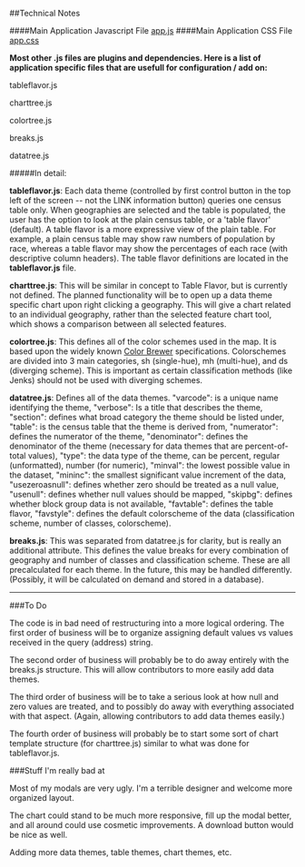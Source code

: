 ##Technical Notes

####Main Application Javascript File
[app.js](assets/js/app.js)
####Main Application CSS File
[app.css](assets/css/app.css)

**Most other .js files are plugins and dependencies.  Here is a list of application specific files that are usefull for configuration / add on:**

tableflavor.js

charttree.js

colortree.js

breaks.js

datatree.js



#####In detail:

**tableflavor.js**:  Each data theme (controlled by first control button in the top left of the screen -- not the LINK information button) queries one census table only.  When geographies are selected and the table is populated, the user has the option to look at the plain census table, or a 'table flavor' (default).  A table flavor is a more expressive view of the plain table.  For example, a plain census table may show raw numbers of population by race, whereas a table flavor may show the percentages of each race (with descriptive column headers).  The table flavor definitions are located in the **tableflavor.js** file.

**charttree.js**:  This will be similar in concept to Table Flavor, but is currently not defined.  The planned functionality will be to open up a data theme specific chart upon right clicking a geography.  This will give a chart related to an individual geography, rather than the selected feature chart tool, which shows a comparison between all selected features.

**colortree.js**:  This defines all of the color schemes used in the map.  It is based upon the widely known [Color Brewer](http://colorbrewer2.org/) specifications.  Colorschemes are divided into 3 main categories, sh (single-hue), mh (multi-hue), and ds (diverging scheme).  This is important as certain classification methods (like Jenks) should not be used with diverging schemes.

**datatree.js**:  Defines all of the data themes. "varcode": is a unique name identifying the theme, "verbose": Is a title that describes the theme, "section": defines what broad category the theme should be listed under, "table": is the census table that the theme is derived from, "numerator": defines the numerator of the theme,  "denominator": defines the denominator of the theme (necessary for data themes that are percent-of-total values),  "type": the data type of the theme, can be percent, regular (unformatted), number (for numeric),  "minval": the lowest possible value in the dataset, "mininc": the smallest significant value increment of the data,  "usezeroasnull": defines whether zero should be treated as a null value, "usenull": defines whether null values should be mapped, "skipbg": defines whether block group data is not available, "favtable": defines the table flavor, "favstyle": defines the default colorscheme of the data (classification scheme, number of classes, colorscheme).

**breaks.js**:  This was separated from datatree.js for clarity, but is really an additional attribute.  This defines the value breaks for every combination of geography and number of classes and classification scheme.  These are all precalculated for each theme.  In the future, this may be handled differently.  (Possibly, it will be calculated on demand and stored in a database).

***

###To Do

The code is in bad need of restructuring into a more logical ordering.  The first order of business will be to organize assigning default values vs values received in the query (address) string.

The second order of business will probably be to do away entirely with the breaks.js structure.  This will allow contributors to more easily add data themes.

The third order of business will be to take a serious look at how null and zero values are treated, and to possibly do away with everything associated with that aspect. (Again, allowing contributors to add data themes easily.)

The fourth order of business will probably be to start some sort of chart template structure (for charttree.js) similar to what was done for tableflavor.js.


###Stuff I'm really bad at

Most of my modals are very ugly.  I'm a terrible designer and welcome more organized layout.

The chart could stand to be much more responsive, fill up the modal better, and all around could use cosmetic improvements.  A download button would be nice as well.

Adding more data themes, table themes, chart themes, etc.










